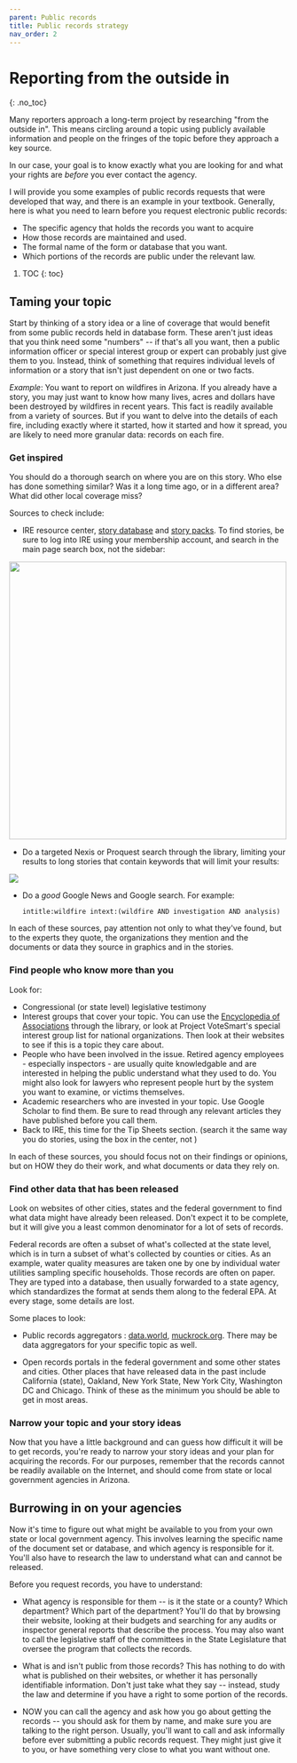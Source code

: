 ```yaml
---
parent: Public records
title: Public records strategy
nav_order: 2
---
```


# Reporting from the outside in
{: .no_toc}

Many reporters approach a long-term project by researching "from the outside in". This means circling around a topic using publicly available information and people on the fringes of the topic before they approach a key source.

In our case, your goal is to know exactly what you are looking for and what your rights are *before* you ever contact the agency.

I will provide you some examples of public records requests that were developed that way, and there is an example in your textbook. Generally, here is what you need to learn before you request electronic public records:

* The specific agency that holds the records you want to acquire
* How those records are maintained and used.
* The formal name of the form or database that you want.
* Which portions of the records are public under the relevant law.


1. TOC
{: toc}


## Taming your topic

Start by thinking of a story idea or a line of coverage that would benefit from some public records held in database form. These aren't just ideas that you think need some "numbers" -- if that's all you want, then a public information officer or special interest group or expert can probably just give them to you. Instead, think of something that requires individual levels of information or a story that isn't just dependent on one or two facts.

*Example*: You want to report on wildfires in Arizona. If you already have a story, you may just want to know how many lives, acres and dollars have been destroyed by wildfires in recent years. This fact is readily available from a variety of sources. But if you want to delve into the details of each fire, including exactly where it started, how it started and how it spread, you are likely to need more granular data: records on each fire.

### Get inspired

You should do a thorough search on where you are on this story. Who else has done something similar? Was it a long time ago, or in a different area? What did other local coverage miss?

Sources to check include:

* IRE resource center, [story database](https://ire.org/resource-center/stories/) and [story packs](https://ire.org/resource-center/51-story-packs/). To find stories, be sure to log into IRE using your membership account, and search in the main page search box, not the sidebar:

<img src="{{site.baseurl}}/assets/images/51-ire-search-stories.gif" style="width:500px;">

* Do a targeted Nexis or Proquest search through the library, limiting your results to long stories that contain keywords that will limit your results:

![]({{site.baseurl}}/assets/images/51-nexisuni-news.png)

* Do a *good* Google News and Google search. For example:

      intitle:wildfire intext:(wildfire AND investigation AND analysis)

In each of these sources, pay attention not only to what they've found, but to the experts they quote, the organizations they mention and the documents or data they source in graphics and in the stories.


### Find people who know more than you

Look for:

* Congressional (or state level) legislative testimony
* Interest groups that cover your topic. You can use the [Encyclopedia of Associations](https://arizona-asu-primo.hosted.exlibrisgroup.com/primo-explore/fulldisplay?docid=01ASU_ALMA511068794940003841&context=L&vid=01ASU&search_scope=Everything&isFrbr=true&tab=default_tab&lang=en_US) through the library, or look at Project VoteSmart's special interest group list for national organizations. Then look at their websites to see if this is a topic they care about.
* People who have been involved in the issue. Retired agency employees - especially inspectors - are usually quite knowledgable and are interested in helping the public understand what they used to do. You might also look for lawyers who represent people hurt by the system you want to examine, or victims themselves.
* Academic researchers who are invested in your topic. Use Google Scholar to find them. Be sure to read through any relevant articles they have published before you call them.
* Back to IRE, this time for the Tip Sheets section. (search it the same way you do stories, using the box in the center, not )

In each of these sources, you should focus not on their findings or opinions, but on HOW they do their work, and what documents or data they rely on.

### Find other data that has been released

Look on websites of other cities, states and the federal government to find what data might have already been released. Don't expect it to be complete, but it will give you a least common denominator for a lot of sets of records.

Federal records are often a subset of what's collected at the state level, which is in turn a subset of what's collected by counties or cities. As an example, water quality measures are taken one by one by individual water utilities sampling specific households. Those records are often on paper. They are typed into a database, then usually forwarded to a state agency, which standardizes the format at sends them along to the federal EPA. At every stage, some details are lost.

Some places to look:

* Public records aggregators : [data.world](https://data.world), [muckrock.org](https://www.muckrock.com/). There may be data aggregators for your specific topic as well.

* Open records portals in the federal government and some other states and cities.  Other places that have released data in the past include California (state), Oakland, New York State, New York City, Washington DC and Chicago. Think of these as the minimum you should be able to get in most areas.

### Narrow your topic and your story ideas

Now that you have a little background and can guess how difficult it will be to get records, you're ready to narrow your story ideas and your plan for acquiring the records. For our purposes, remember that the records cannot be readily available on the Internet, and should come from state or local government agencies in Arizona.

## Burrowing in on your agencies

Now it's time to figure out what might be available to you from your own state or local government agency. This involves learning the specific name of the document set or database, and which agency is responsible for it. You'll also have to research the law to understand what can and cannot be released.

Before you request records, you have to understand:

* What agency is responsible for them -- is it the state or a county? Which department? Which part of the department? You'll do that by browsing their website, looking at their budgets and searching for any audits or inspector general reports that describe the process.  You may also want to call the legislative staff of the committees in the State Legislature that oversee the program that collects the records.

* What is and isn't public from those records? This has nothing to do with what is published on their websites, or whether it has personally identifiable information. Don't just take what they say -- instead, study the law and determine if you have a right to some portion of the records.

* NOW you can call the agency and ask how you go about getting the records -- you should ask for them by name, and make sure you are talking to the right person. Usually, you'll want to call and ask informally before ever submitting a public records request. They might just give it to you, or have something very close to what you want without one.
